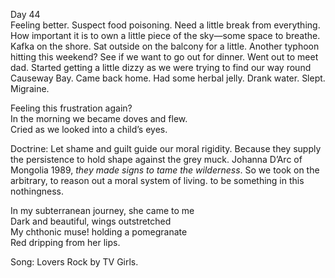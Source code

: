 Day 44  
Feeling better. Suspect food poisoning. Need a little break from everything. How important it is to own a little piece of the sky—some space to breathe. Kafka on the shore. Sat outside on the balcony for a little. Another typhoon hitting this weekend? See if we want to go out for dinner. Went out to meet dad. Started getting a little dizzy as we were trying to find our way round Causeway Bay. Came back home. Had some herbal jelly. Drank water. Slept. Migraine. 

Feeling this frustration again?   
In the morning we became doves and flew.   
Cried as we looked into a child’s eyes. 

Doctrine: Let shame and guilt guide our moral rigidity. Because they supply the persistence to hold shape against the grey muck. Johanna D’Arc of Mongolia 1989, *they made signs to tame the wilderness*. So we took on the arbitrary, to reason out a moral system of living. to be something in this nothingness. 

In my subterranean journey, she came to me  
Dark and beautiful, wings outstretched  
My chthonic muse\! holding a pomegranate  
Red dripping from her lips.

Song: Lovers Rock by TV Girls.
